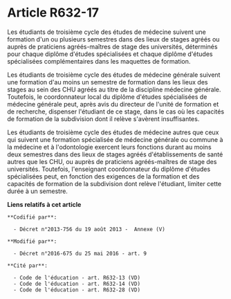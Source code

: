 # Article R632-17

Les étudiants de troisième cycle des études de médecine suivent une formation d'un ou plusieurs semestres dans des lieux de
stages agréés ou auprès de praticiens agréés-maîtres de stage des universités, déterminés pour chaque diplôme d'études
spécialisées et chaque diplôme d'études spécialisées complémentaires dans les maquettes de formation.

Les étudiants de troisième cycle des études de médecine générale suivent une formation d'au moins un semestre de formation
dans les lieux des stages au sein des CHU agréés au titre de la discipline médecine générale. Toutefois, le coordonnateur
local du diplôme d'études spécialisées de médecine générale peut, après avis du directeur de l'unité de formation et de
recherche, dispenser l'étudiant de ce stage, dans le cas où les capacités de formation de la subdivision dont il relève
s'avèrent insuffisantes.

Les étudiants de troisième cycle des études de médecine autres que ceux qui suivent une formation spécialisée de médecine
générale ou commune à la médecine et à l'odontologie exercent leurs fonctions durant au moins deux semestres dans des lieux
de stages agréés d'établissements de santé autres que les CHU, ou auprès de praticiens agréés-maîtres de stage des
universités. Toutefois, l'enseignant coordonnateur du diplôme d'études spécialisées peut, en fonction des exigences de la
formation et des capacités de formation de la subdivision dont relève l'étudiant, limiter cette durée à un semestre.

**Liens relatifs à cet article**

	**Codifié par**:

	  - Décret n°2013-756 du 19 août 2013 -  Annexe (V)

	**Modifié par**:

	  - Décret n°2016-675 du 25 mai 2016 - art. 9

	**Cité par**:

	  - Code de l'éducation - art. R632-13 (VD)
	  - Code de l'éducation - art. R632-14 (VD)
	  - Code de l'éducation - art. R632-28 (VD)
